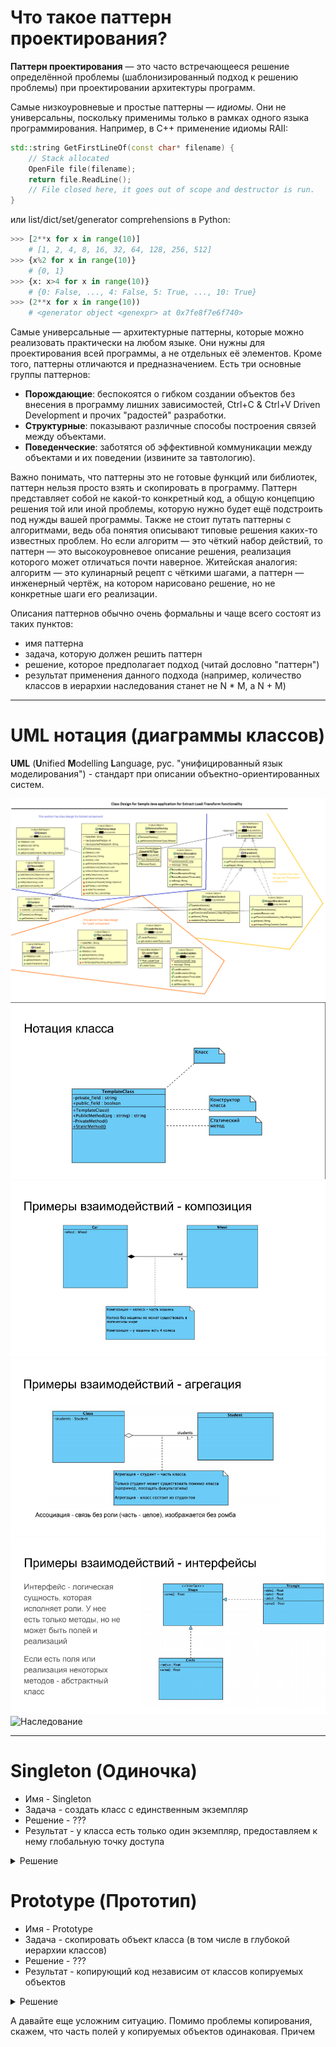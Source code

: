 # Что такое паттерн проектирования?

**Паттерн проектирования** — это часто встречающееся решение определённой проблемы (шаблонизированный подход к решению проблемы) при проектировании архитектуры программ.

Самые низкоуровневые и простые паттерны — *идиомы*. Они не универсальны, поскольку применимы только в рамках одного языка программирования. Например, в С++ применение идиомы RAII:
```c++
std::string GetFirstLineOf(const char* filename) {
    // Stack allocated
    OpenFile file(filename);
    return file.ReadLine();
    // File closed here, it goes out of scope and destructor is run.
}
```
или list/dict/set/generator comprehensions в Python:
```python
>>> [2**x for x in range(10)]
    # [1, 2, 4, 8, 16, 32, 64, 128, 256, 512]
>>> {x%2 for x in range(10)}
    # {0, 1}
>>> {x: x>4 for x in range(10)}
    # {0: False, ..., 4: False, 5: True, ..., 10: True}
>>> (2**x for x in range(10))
    # <generator object <genexpr> at 0x7fe8f7e6f740>
```

Самые универсальные — архитектурные паттерны, которые можно реализовать практически на любом языке. Они нужны для проектирования всей программы, а не отдельных её элементов.
Кроме того, паттерны отличаются и предназначением. Есть три основные группы паттернов:
  * **Порождающие**: беспокоятся о гибком создании объектов без внесения в программу лишних зависимостей, Ctrl+C & Ctrl+V Driven Development и прочих "радостей" разработки.
  * **Структурные**: показывают различные способы построения связей между объектами.
  * **Поведенческие**: заботятся об эффективной коммуникации между объектами и их поведении (извините за тавтологию).

Важно понимать, что паттерны это не готовые функций или библиотек, паттерн нельзя просто взять и скопировать в программу. Паттерн представляет собой не какой-то конкретный код, а общую концепцию решения той или иной проблемы, которую нужно будет ещё подстроить под нужды вашей программы.
Также не стоит путать паттерны с алгоритмами, ведь оба понятия описывают типовые решения каких-то известных проблем. Но если алгоритм — это чёткий набор действий, то паттерн — это высокоуровневое описание решения, реализация которого может отличаться почти наверное.
Житейская аналогия: алгоритм — это кулинарный рецепт с чёткими шагами, а паттерн — инженерный чертёж, на котором нарисовано решение, но не конкретные шаги его реализации.


Описания паттернов обычно очень формальны и чаще всего состоят из таких пунктов:
  * имя паттерна
  * задача, которую должен решить паттерн
  * решение, которое предполагает подход (читай дословно "паттерн")
  * результат применения данного подхода (например, количество классов в иерархии наследования станет не N * M, а N + M)

---

# UML нотация (диаграммы классов)

**UML** (**U**nified **M**odelling **L**anguage, рус. "унифицированный язык моделирования") - стандарт при описании объектно-ориентированных систем.

![Пример](./images/sample.png)
![База](./images/sample1.png)
![Композиция](./images/sample2.png)
![Агрегация](./images/sample3.png)
![Интерфейсы](./images/sample4.png)
![Наследование
](./images/sample5.png)

---

# Singleton (Одиночка)
  * Имя - Singleton
  * Задача - создать класс с единственным экземпляр
  * Решение - ???
  * Результат - у класса есть только один экземпляр, предоставляем к нему глобальную точку доступа
<details><summary>Решение</summary>
<p>

```c++
// Singleton.h
class Singleton {
private:
  static Singleton* p_instance;
  // Конструкторы и оператор присваивания недоступны клиентам
  Singleton () {}
  Singleton (const Singleton&);
  Singleton& operator= (Singleton&);
public:
  static Singleton* GetInstance() {
    if (p_instance != nullptr) {
      p_instance = new Singleton();
    }
    return p_instance;
  }
};

// Singleton.cpp
#include "Singleton.h"

Singleton* Singleton::p_instance = nullptr;
```

Приведенная выше реализация подразумевает, что клиенты должны сами позаботиться об освобождении памяти при помощи оператора `delete`.
Последняя особенность является серьезным недостатком классической реализации шаблона `Singleton`. Так как класс сам контролирует создание единственного объекта, было бы логичным возложить на него ответственность и за разрушение объекта. Этот недостаток отсутствует в реализации `Singleton`, впервые предложенной Скоттом Мэйерсом.

```c++
// Singleton.h
class Singleton {
private:
  Singleton () {}
  Singleton (const Singleton&);
  Singleton& operator= (Singleton&);
public:
  static Singleton& GetInstance() {
    static Singleton instance;
    return instance;
  }
}; 
```

Тоже самое на `Python`:

```python
class Singleton(object):

    def __new__(cls):
        # Перекрываем создание объекта класса
        if not hasattr(cls, 'instance'):
            cls.instance = super(Singleton, cls).__new__(cls)
        return cls.instance
```

</p>
</details>

# Prototype (Прототип)
  * Имя - Prototype
  * Задача - скопировать объект класса (в том числе в глубокой иерархии классов)
  * Решение - ???
  * Результат - копирующий код независим от классов копируемых объектов
<details><summary>Решение</summary>
<p>
</p>
</details>

А давайте еще усложним ситуацию. Помимо проблемы копирования, скажем, что часть полей у копируемых объектов одинаковая.
Причем 

